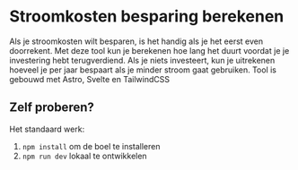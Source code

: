 # Stroomkosten besparing berekenen

Als je stroomkosten wilt besparen, is het handig als je het eerst
even doorrekent. Met deze tool kun je berekenen hoe lang het duurt
voordat je je investering hebt terugverdiend. Als je niets
investeert, kun je uitrekenen hoeveel je per jaar bespaart als je
minder stroom gaat gebruiken. Tool is gebouwd met Astro, Svelte en TailwindCSS

## Zelf proberen?

Het standaard werk:

1. `npm install` om de boel te installeren
2. `npm run dev` lokaal te ontwikkelen
